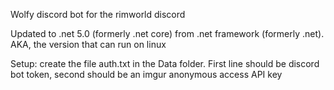 Wolfy discord bot for the rimworld discord

Updated to .net 5.0 (formerly .net core) from .net framework (formerly .net). AKA, the version that can run on linux

Setup: create the file auth.txt in the Data folder. First line should be discord bot token, second should be an imgur anonymous access API key
